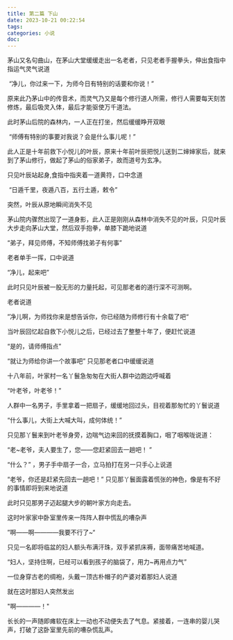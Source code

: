 ```yaml
---
title: 第二篇 下山
date: 2023-10-21 00:22:54
tags:
categories: 小说
doc:
---
```


茅山又名句曲山，在茅山大堂缓缓走出一名老者，只见老者手握拳头，伸出食指中指运气灵气说道

​				“净儿，你过来一下，为师今日有特别的话要和你说！”

原来此乃茅山中的传音术，而灵气乃又是每个修行道人所需，修行人需要每天刻苦修炼，最后吸灵入体，最后才能驱使万千道法。

此时茅山后院的森林内，一人正在打坐，然后缓缓睁开双眼

​			“师傅有特别的事要对我说？会是什么事儿呢！”

此人正是十年前救下小悦儿的叶辰，原来十年前叶辰把悦儿送到二婶婶家后，就来到了茅山修行，做起了茅山的俗家弟子，故而道号为玄净。

只见叶辰站起身,食指中指夹着一道黄符，口中念道

​			“日遁千里，夜遁八百，五行土遁，敕令”

突然，叶辰从原地瞬间消失不见

茅山院内骤然出现了一道身影，此人正是刚刚从森林中消失不见的叶辰，只见叶辰大步走向茅山大堂，然后双手抱拳，单膝下跪地说道

“弟子，拜见师傅，不知师傅找弟子有何事”

老者单手一挥，口中说道

“净儿，起来吧”

此时只见叶辰被一股无形的力量托起，可见那老者的道行深不可测啊。

老者说道

”净儿啊，为师找你来是想告诉你，你已经随为师修行有十余载了吧“ 

当叶辰回忆起自救下小悦儿之后，已经过去了整整十年了，便赶忙说道

“是的，请师傅指点”

“就让为师给你讲一个故事吧” 只见那老者口中缓缓说道

十八年前，叶家村一名丫鬟急匆匆在大街人群中边跑边呼喊着

“叶老爷，叶老爷！”

人群中一名男子，手里拿着一把扇子，缓缓地回过头，目视着那匆忙的丫鬟说道

“什么事儿，大街上大喊大叫，成何体统！”

只见那丫鬟来到叶老爷身旁，边喘气边来回的抚摸着胸口，咽了咽喉咙说道：

“老~老爷，夫人要生了，您——您赶紧回去一趟吧！ ”

“什么？” ，男子手中扇子一合，立马拍打在另一只手心上说道

“老爷，你还是赶紧先回去一趟吧！”  只见那丫鬟面露着慌张的神色，像是有不好的事情即将到来地说道

此时只见那男子迈起腿大步的朝叶家方向走去。

这时叶家家中卧室里传来一阵阵人群中慌乱的嘈杂声

”啊——啊————我要不行了~“  

只见一名即将临盆的妇人额头布满汗珠，双手紧抓床褥，面带痛苦地喊道。

“妇人，坚持住啊，已经可以看到孩子的脑袋了，用力~再用点力气”  

一位身穿古老的绸袍，头戴一顶古朴帽子的产婆对着那妇人说道

就在这时那妇人突然发出

  "啊————！"  

长长的一声随即瘫软在床上一动也不动便失去了气息。紧接着，一连串的婴儿哭声，打破了这卧室里先前的嘈杂慌乱声。















